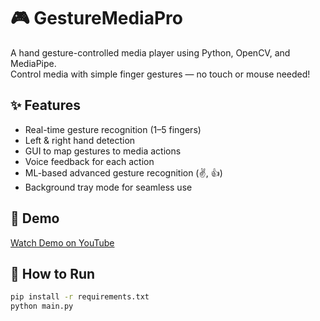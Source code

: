 # 🎮 GestureMediaPro

A hand gesture-controlled media player using Python, OpenCV, and MediaPipe.  
Control media with simple finger gestures — no touch or mouse needed!

## ✨ Features
- Real-time gesture recognition (1–5 fingers)
- Left & right hand detection
- GUI to map gestures to media actions
- Voice feedback for each action
- ML-based advanced gesture recognition (✌️, 👍)
- Background tray mode for seamless use

## 📸 Demo
[Watch Demo on YouTube](#)

## 🚀 How to Run
```bash
pip install -r requirements.txt
python main.py
